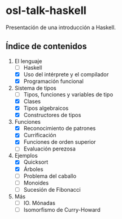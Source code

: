 # osl-talk-haskell
Presentación de una introducción a Haskell.

## Índice de contenidos

1. El lenguaje
    - [ ] Haskell
    - [x] Uso del intérprete y el compilador
    - [x] Programación funcional
2. Sistema de tipos
    - [ ] Tipos, funciones y variables de tipo
    - [x] Clases
    - [x] Tipos algebraicos
    - [x] Constructores de tipos
3. Funciones
    - [x] Reconocimiento de patrones
    - [x] Currificación
    - [x] Funciones de orden superior
    - [ ] Evaluación perezosa
3. Ejemplos
    - [x] Quicksort
    - [x] Árboles
    - [ ] Problema del caballo
    - [ ] Monoides
    - [ ] Sucesión de Fibonacci
4. Más
    - [ ] IO. Mónadas
    - [ ] Isomorfismo de Curry-Howard
